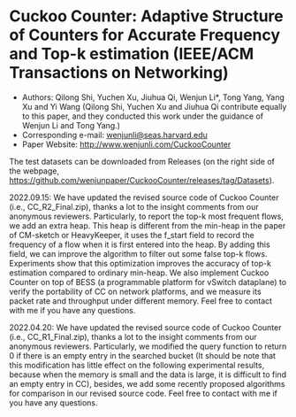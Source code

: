 # Cuckoo Counter: Adaptive Structure of Counters for Accurate Frequency and Top-k estimation (IEEE/ACM Transactions on Networking)

* Authors: Qilong Shi, Yuchen Xu, Jiuhua Qi, Wenjun Li*, Tong Yang, Yang Xu and Yi Wang (Qilong Shi, Yuchen Xu and Jiuhua Qi contribute equally to this paper, and they conducted this work under the guidance of Wenjun Li and Tong Yang.)
* Corresponding e-mail: wenjunli@seas.harvard.edu
* Paper Website: http://www.wenjunli.com/CuckooCounter

The test datasets can be downloaded from Releases (on the right side of the webpage, https://github.com/wenjunpaper/CuckooCounter/releases/tag/Datasets).

2022.09.15: We have updated the revised source code of Cuckoo Counter (i.e., CC_R2_Final.zip), thanks a lot to the insight comments from our anonymous reviewers. Particularly, to report the top-k most frequent flows, we add an extra heap. This heap is different from the min-heap in the paper of CM-sketch or HeavyKeeper, it uses the f_start field to record the frequency of a flow when it is first entered into the heap. By adding this field, we can improve the algorithm to filter out some false top-k flows. Experiments show that this optimization improves the accuracy of top-k estimation compared to ordinary min-heap. We also implement Cuckoo Counter on top of BESS (a programmable platform for vSwitch dataplane) to verify the portability of CC on network platforms, and we measure its packet rate and throughput under different memory. Feel free to contact with me if you have any questions.

2022.04.20: We have updated the revised source code of Cuckoo Counter (i.e., CC_R1_Final.zip), thanks a lot to the insight comments from our anonymous reviewers. Particularly, we modified the query function to return 0 if there is an empty entry in the searched bucket (It should be note that this modification has little effect on the following experimental results, because when the memory is small and the data is large, it is difficult to find an empty entry in CC), besides, we add some recently proposed algorithms for comparison in our revised source code. Feel free to contact with me if you have any questions.
